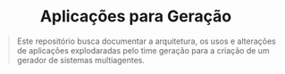 <h1 align="center">Aplicações para Geração</h1>

> Este repositório busca documentar a arquitetura, os usos e alterações de aplicações explodaradas pelo time geração para a criação de um gerador de sistemas multiagentes.
